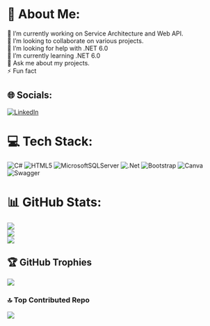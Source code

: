# 💫 About Me:
🔭 I’m currently working on Service Architecture and Web API.<br>👯 I’m looking to collaborate on various projects.<br>🤝 I’m looking for help with .NET 6.0<br>🌱 I’m currently learning .NET 6.0<br>💬 Ask me about my projects.<br>⚡ Fun fact


## 🌐 Socials:
[![LinkedIn](https://img.shields.io/badge/LinkedIn-%230077B5.svg?logo=linkedin&logoColor=white)](https://linkedin.com/in/linkedin.com/in/emirhan-çilingir-02ba00167) 

# 💻 Tech Stack:
![C#](https://img.shields.io/badge/c%23-%23239120.svg?style=for-the-badge&logo=c-sharp&logoColor=white) ![HTML5](https://img.shields.io/badge/html5-%23E34F26.svg?style=for-the-badge&logo=html5&logoColor=white) ![MicrosoftSQLServer](https://img.shields.io/badge/Microsoft%20SQL%20Sever-CC2927?style=for-the-badge&logo=microsoft%20sql%20server&logoColor=white) ![.Net](https://img.shields.io/badge/.NET-5C2D91?style=for-the-badge&logo=.net&logoColor=white) ![Bootstrap](https://img.shields.io/badge/bootstrap-%23563D7C.svg?style=for-the-badge&logo=bootstrap&logoColor=white) ![Canva](https://img.shields.io/badge/Canva-%2300C4CC.svg?style=for-the-badge&logo=Canva&logoColor=white) ![Swagger](https://img.shields.io/badge/-Swagger-%23Clojure?style=for-the-badge&logo=swagger&logoColor=white)
# 📊 GitHub Stats:
![](https://github-readme-stats.vercel.app/api?username=emrhnclngr&theme=onedark&hide_border=false&include_all_commits=true&count_private=false)<br/>
![](https://github-readme-streak-stats.herokuapp.com/?user=emrhnclngr&theme=onedark&hide_border=false)<br/>
![](https://github-readme-stats.vercel.app/api/top-langs/?username=emrhnclngr&theme=onedark&hide_border=false&include_all_commits=true&count_private=false&layout=compact)

## 🏆 GitHub Trophies
![](https://github-profile-trophy.vercel.app/?username=emrhnclngr&theme=onedark&no-frame=false&no-bg=false&margin-w=4)

### 🔝 Top Contributed Repo
![](https://github-contributor-stats.vercel.app/api?username=emrhnclngr&limit=5&theme=onedark&combine_all_yearly_contributions=true)

<!-- Proudly created with GPRM ( https://gprm.itsvg.in ) --> 
